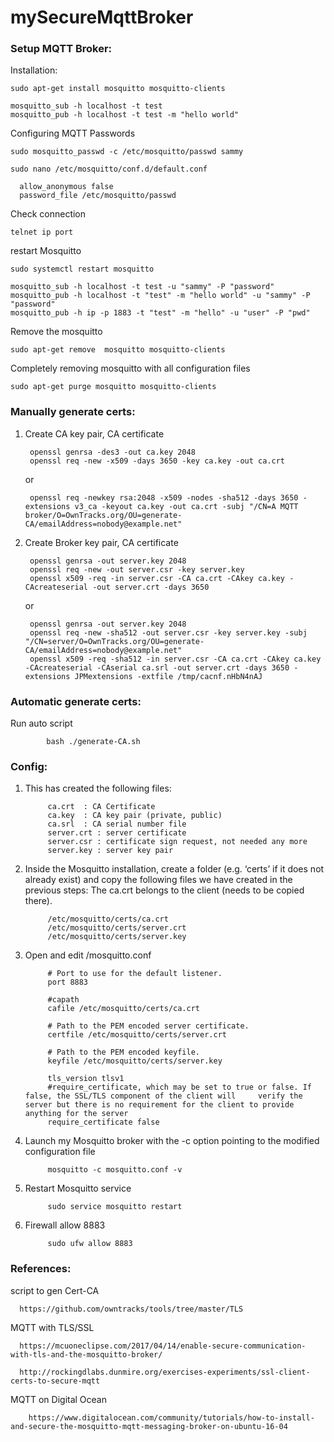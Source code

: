 # mySecureMqttBroker

### Setup MQTT Broker:
Installation:

    sudo apt-get install mosquitto mosquitto-clients
    
    mosquitto_sub -h localhost -t test
    mosquitto_pub -h localhost -t test -m "hello world"
	
Configuring MQTT Passwords
		
    sudo mosquitto_passwd -c /etc/mosquitto/passwd sammy	
			
    sudo nano /etc/mosquitto/conf.d/default.conf
			
      allow_anonymous false
      password_file /etc/mosquitto/passwd

Check connection

	telnet ip port
	
restart Mosquitto
	
    sudo systemctl restart mosquitto

    mosquitto_sub -h localhost -t test -u "sammy" -P "password"
    mosquitto_pub -h localhost -t "test" -m "hello world" -u "sammy" -P "password"
    mosquitto_pub -h ip -p 1883 -t "test" -m "hello" -u "user" -P "pwd"

Remove the mosquitto

	sudo apt-get remove  mosquitto mosquitto-clients
		
Completely removing mosquitto with all configuration files

	sudo apt-get purge mosquitto mosquitto-clients

### Manually generate certs:

1. Create CA key pair, CA certificate

        openssl genrsa -des3 -out ca.key 2048
        openssl req -new -x509 -days 3650 -key ca.key -out ca.crt
      
    or

        openssl req -newkey rsa:2048 -x509 -nodes -sha512 -days 3650 -extensions v3_ca -keyout ca.key -out ca.crt -subj "/CN=A MQTT broker/O=OwnTracks.org/OU=generate-CA/emailAddress=nobody@example.net"
	
2. Create Broker key pair, CA certificate

        openssl genrsa -out server.key 2048
        openssl req -new -out server.csr -key server.key
        openssl x509 -req -in server.csr -CA ca.crt -CAkey ca.key -CAcreateserial -out server.crt -days 3650   

    or
    
        openssl genrsa -out server.key 2048
        openssl req -new -sha512 -out server.csr -key server.key -subj "/CN=server/O=OwnTracks.org/OU=generate-CA/emailAddress=nobody@example.net"
        openssl x509 -req -sha512 -in server.csr -CA ca.crt -CAkey ca.key -CAcreateserial -CAserial ca.srl -out server.crt -days 3650 -extensions JPMextensions -extfile /tmp/cacnf.nHbN4nAJ

### Automatic generate certs:

Run auto script
	
			bash ./generate-CA.sh

### Config:

1. This has created the following files:

			ca.crt  : CA Certificate
			ca.key  : CA key pair (private, public)
			ca.srl  : CA serial number file
			server.crt : server certificate
			server.csr : certificate sign request, not needed any more
			server.key : server key pair
	
2. Inside the Mosquitto installation, create a folder (e.g. ‘certs’ if it does not already exist) and copy the following files we have created in the previous steps:
The ca.crt belongs to the client (needs to be copied there).
	
			/etc/mosquitto/certs/ca.crt
			/etc/mosquitto/certs/server.crt
			/etc/mosquitto/certs/server.key
	
	
3. Open and edit <mosquitto>/mosquitto.conf

			# Port to use for the default listener.
			port 8883
			
			#capath
			cafile /etc/mosquitto/certs/ca.crt

			# Path to the PEM encoded server certificate.
			certfile /etc/mosquitto/certs/server.crt

			# Path to the PEM encoded keyfile.
			keyfile /etc/mosquitto/certs/server.key
			
			tls_version tlsv1
			#require_certificate, which may be set to true or false. If false, the SSL/TLS component of the client will 	verify the server but there is no requirement for the client to provide anything for the server
			require_certificate false
	
4. Launch my Mosquitto broker with the -c option pointing to the modified configuration file
	
			mosquitto -c mosquitto.conf -v
	
5. Restart Mosquitto service

			sudo service mosquitto restart
	
6. Firewall allow 8883
		
			sudo ufw allow 8883

### References:

script to gen Cert-CA

      https://github.com/owntracks/tools/tree/master/TLS

MQTT with TLS/SSL

      https://mcuoneclipse.com/2017/04/14/enable-secure-communication-with-tls-and-the-mosquitto-broker/
	  
	  http://rockingdlabs.dunmire.org/exercises-experiments/ssl-client-certs-to-secure-mqtt

MQTT on Digital Ocean

		https://www.digitalocean.com/community/tutorials/how-to-install-and-secure-the-mosquitto-mqtt-messaging-broker-on-ubuntu-16-04
